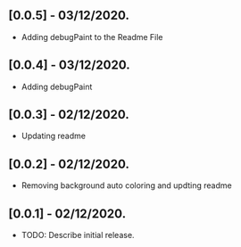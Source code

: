 ## [0.0.5] - 03/12/2020.

* Adding debugPaint to the Readme File

## [0.0.4] - 03/12/2020.

* Adding debugPaint

## [0.0.3] - 02/12/2020.

* Updating readme

## [0.0.2] - 02/12/2020.

* Removing background auto coloring and updting readme

## [0.0.1] - 02/12/2020.

* TODO: Describe initial release.
